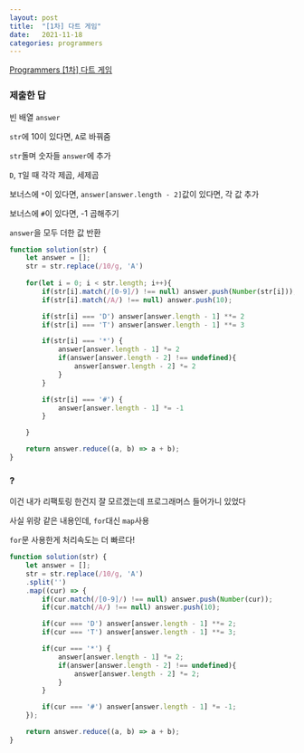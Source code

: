 ```yaml
---
layout: post
title:  "[1차] 다트 게임"
date:   2021-11-18
categories: programmers
---
```

[Programmers [1차] 다트 게임](https://programmers.co.kr/learn/courses/30/lessons/17682?language=javascript)

### 제출한 답

빈 배열 `answer`

`str`에 10이 있다면, `A`로 바꿔줌

`str`돌며 숫자들 `answer`에 추가

`D`, `T`일 때 각각 제곱, 세제곱

보너스에 `*`이 있다면, `answer[answer.length - 2]`값이 있다면, 각 값 추가

보너스에 `#`이 있다면, -1 곱해주기

`answer`을 모두 더한 값 반환
```js
function solution(str) {
    let answer = [];
    str = str.replace(/10/g, 'A')
    
    for(let i = 0; i < str.length; i++){
        if(str[i].match(/[0-9]/) !== null) answer.push(Number(str[i]));
        if(str[i].match(/A/) !== null) answer.push(10);

        if(str[i] === 'D') answer[answer.length - 1] **= 2
        if(str[i] === 'T') answer[answer.length - 1] **= 3

        if(str[i] === '*') {
            answer[answer.length - 1] *= 2
            if(answer[answer.length - 2] !== undefined){
                answer[answer.length - 2] *= 2
            }
        }

        if(str[i] === '#') {
            answer[answer.length - 1] *= -1
        }

    }

    return answer.reduce((a, b) => a + b);
}
```

### ?

이건 내가 리팩토링 한건지 잘 모르겠는데 프로그래머스 들어가니 있었다

사실 위랑 같은 내용인데, `for`대신 `map`사용

`for`문 사용한게 처리속도는 더 빠르다!
```js
function solution(str) {
    let answer = [];
    str = str.replace(/10/g, 'A')
    .split('')
    .map((cur) => {
        if(cur.match(/[0-9]/) !== null) answer.push(Number(cur));
        if(cur.match(/A/) !== null) answer.push(10);

        if(cur === 'D') answer[answer.length - 1] **= 2;
        if(cur === 'T') answer[answer.length - 1] **= 3;

        if(cur === '*') {
            answer[answer.length - 1] *= 2;
            if(answer[answer.length - 2] !== undefined){
                answer[answer.length - 2] *= 2;
            }
        }

        if(cur === '#') answer[answer.length - 1] *= -1;
    });

    return answer.reduce((a, b) => a + b);
}
```